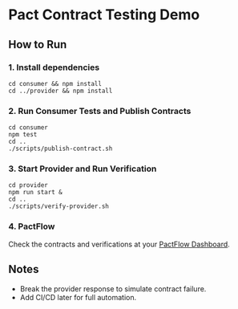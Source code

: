 # Pact Contract Testing Demo

## How to Run

### 1. Install dependencies

```
cd consumer && npm install
cd ../provider && npm install
```

### 2. Run Consumer Tests and Publish Contracts

```
cd consumer
npm test
cd ..
./scripts/publish-contract.sh
```

### 3. Start Provider and Run Verification

```
cd provider
npm run start &
cd ..
./scripts/verify-provider.sh
```

### 4. PactFlow

Check the contracts and verifications at your [PactFlow Dashboard](https://your-org.pactflow.io).

## Notes

- Break the provider response to simulate contract failure.
- Add CI/CD later for full automation.
